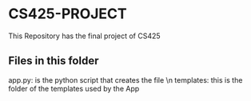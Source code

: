 # CS425-PROJECT
This Repository has the final project of CS425

## Files in this folder
app.py: is the python script that creates the file \n
templates: this is the folder of the templates used by the App
